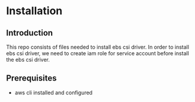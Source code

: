 # Installation

## Introduction
This repo consists of files needed to install ebs csi driver. In order to install ebs csi driver, we need to create iam role for service account before install the ebs csi driver. 

## Prerequisites
* aws cli installed and configured
 
